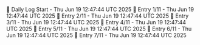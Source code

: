 📅 Daily Log Start - Thu Jun 19 12:47:44 UTC 2025
📌 Entry 1/11 - Thu Jun 19 12:47:44 UTC 2025
📌 Entry 2/11 - Thu Jun 19 12:47:44 UTC 2025
📌 Entry 3/11 - Thu Jun 19 12:47:44 UTC 2025
📌 Entry 4/11 - Thu Jun 19 12:47:44 UTC 2025
📌 Entry 5/11 - Thu Jun 19 12:47:44 UTC 2025
📌 Entry 6/11 - Thu Jun 19 12:47:44 UTC 2025
📌 Entry 7/11 - Thu Jun 19 12:47:44 UTC 2025
